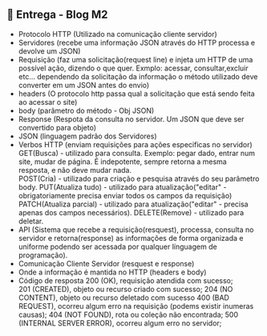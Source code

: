 ## 🏁 Entrega - Blog M2

- Protocolo HTTP (Utilizado na comunicação cliente servidor)
- Servidores (recebe uma informação JSON através do HTTP processa e devolve um JSON)
- Requisição (faz uma solicitação(request line) e injeta um HTTP de uma possível ação, dizendo o que quer. Exmplo: acessar, consultar,excluir etc... dependendo da solicitação da informação o método utilizado deve converter em um JSON antes do envio)
- headers (O protocolo http passa qual a solicitação que está sendo feita ao acessar o site)
- body (parâmetro do método - Obj JSON)
- Response (Respota da consulta no servidor. Um JSON que deve ser convertido para objeto)
- JSON (linguagem padrão dos Servidores)
- Verbos HTTP (enviam requisições para ações especificas no servidor)
    GET(Busca) - utilizado para consulta. Exemplo: pegar dado, entrar num site, mudar de página. É indepotente, sempre retorna a mesma resposta, e não deve mudar nada.  
    POST(Cria) - utilizado para criação e pesquisa através do seu parâmetro body.
    PUT(Atualiza tudo) - utilizado para atualização("editar" - obrigatoriamente precisa enviar todos os campos da requisição)
    PATCH(Atualiza parcial) - utilizado para atualização("editar" - precisa apenas dos campos necessários).
    DELETE(Remove) - utilizado para deletar.
- API (Sistema que recebe a requisição(resquest), processa, consulta no servidor e retorna(response) as informações de forma organizada e uniforme podendo ser acessada por qualquer línguagem de programação).
- Comunicação Cliente Servidor (resquest e response)
- Onde a informação é mantida no HTTP (headers e body)
- Código de resposta
    200 (OK), requisição atendida com sucesso;  
    201 (CREATED), objeto ou recurso criado com sucesso; 
    204 (NO CONTENT), objeto ou recurso deletado com sucesso 
    400 (BAD REQUEST), ocorreu algum erro na requisição (podems existir inumeras causas);
    404 (NOT FOUND), rota ou coleção não encontrada;
    500 (INTERNAL SERVER ERROR), ocorreu algum erro no servidor;

